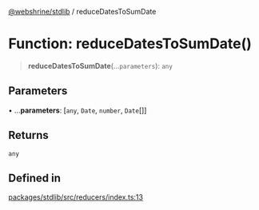 [@webshrine/stdlib](../globals.md) / reduceDatesToSumDate

# Function: reduceDatesToSumDate()

> **reduceDatesToSumDate**(...`parameters`): `any`

## Parameters

• ...**parameters**: [`any`, `Date`, `number`, `Date`[]]

## Returns

`any`

## Defined in

[packages/stdlib/src/reducers/index.ts:13](https://github.com/webshrine/webshrine/blob/8cedc3f2efca3108f17475a5ce8404715d0d24a5/packages/stdlib/src/reducers/index.ts#L13)
